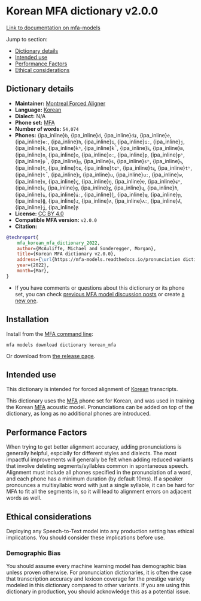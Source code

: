 
# Korean MFA dictionary v2.0.0

[Link to documentation on mfa-models](https://mfa-models.readthedocs.io/en/main/dictionary/korean_mfa.html)

Jump to section:

- [Dictionary details](#dictionary-details)
- [Intended use](#intended-use)
- [Performance Factors](#performance-factors)
- [Ethical considerations](#ethical-considerations)

## Dictionary details

- **Maintainer:** [Montreal Forced Aligner](https://montreal-forced-aligner.readthedocs.io/)
- **Language:** [Korean](https://en.wikipedia.org/wiki/Korean_language)
- **Dialect:** N/A
- **Phone set:** [MFA](https://mfa-models.readthedocs.io/en/refactor/mfa_phone_set.html#korean)
- **Number of words:** `54,074`
- **Phones:** {ipa_inline}`b`, {ipa_inline}`d`, {ipa_inline}`dʑ`, {ipa_inline}`e`, {ipa_inline}`eː`, {ipa_inline}`h`, {ipa_inline}`i`, {ipa_inline}`iː`, {ipa_inline}`j`, {ipa_inline}`k`, {ipa_inline}`kʰ`, {ipa_inline}`k̚`, {ipa_inline}`k͈`, {ipa_inline}`m`, {ipa_inline}`n`, {ipa_inline}`o`, {ipa_inline}`oː`, {ipa_inline}`p`, {ipa_inline}`pʰ`, {ipa_inline}`p̚`, {ipa_inline}`p͈`, {ipa_inline}`s`, {ipa_inline}`sʰ`, {ipa_inline}`s͈`, {ipa_inline}`t`, {ipa_inline}`tɕ`, {ipa_inline}`tɕʰ`, {ipa_inline}`tɕ͈`, {ipa_inline}`tʰ`, {ipa_inline}`t̚`, {ipa_inline}`t͈`, {ipa_inline}`u`, {ipa_inline}`uː`, {ipa_inline}`w`, {ipa_inline}`x`, {ipa_inline}`ç`, {ipa_inline}`ŋ`, {ipa_inline}`ɐ`, {ipa_inline}`ɕʰ`, {ipa_inline}`ɕ͈`, {ipa_inline}`ɡ`, {ipa_inline}`ɣ`, {ipa_inline}`ɥ`, {ipa_inline}`ɦ`, {ipa_inline}`ɨ`, {ipa_inline}`ɨː`, {ipa_inline}`ɭ`, {ipa_inline}`ɰ`, {ipa_inline}`ɲ`, {ipa_inline}`ɸ`, {ipa_inline}`ɾ`, {ipa_inline}`ʌ`, {ipa_inline}`ʌː`, {ipa_inline}`ʎ`, {ipa_inline}`ʝ`, {ipa_inline}`β`
- **License:** [CC BY 4.0](https://github.com/MontrealCorpusTools/mfa-models/tree/main/dictionary/korean/MFA/v2.0.0/LICENSE)
- **Compatible MFA version:** `v2.0.0`
- **Citation:**

```bibtex
@techreport{
	mfa_korean_mfa_dictionary_2022,
	author={McAuliffe, Michael and Sonderegger, Morgan},
	title={Korean MFA dictionary v2.0.0},
	address={\url{https://mfa-models.readthedocs.io/pronunciation dictionary/Korean/Korean MFA dictionary v2_0_0.html}},
	year={2022},
	month={Mar},
}
```

- If you have comments or questions about this dictionary or its phone set, you can check [previous MFA model discussion posts](https://github.com/MontrealCorpusTools/mfa-models/discussions?discussions_q=Korean+MFA+dictionary+v2.0.0) or create [a new one](https://github.com/MontrealCorpusTools/mfa-models/discussions/new).

## Installation

Install from the [MFA command line](https://montreal-forced-aligner.readthedocs.io/en/latest/user_guide/models/index.html):

```
mfa models download dictionary korean_mfa
```

Or download from [the release page](https://github.com/MontrealCorpusTools/mfa-models/releases/tag/dictionary-korean_mfa-v2.0.0).

## Intended use

This dictionary is intended for forced alignment of [Korean](https://en.wikipedia.org/wiki/Korean_language) transcripts.

This dictionary uses the [MFA](https://mfa-models.readthedocs.io/en/refactor/mfa_phone_set.html#korean) phone set for Korean, and was used in training the Korean [MFA](https://mfa-models.readthedocs.io/en/refactor/mfa_phone_set.html#korean) acoustic model.
Pronunciations can be added on top of the dictionary, as long as no additional phones are introduced.

## Performance Factors

When trying to get better alignment accuracy, adding pronunciations is generally helpful, espcially for different styles and dialects.
The most impactful improvements will generally be felt when adding reduced variants that
involve deleting segments/syllables common in spontaneous speech.  Alignment must include all phones specified in the pronunciation of a word, and each phone has
a minimum duration (by default 10ms). If a speaker pronounces a multisyllabic word with just a single syllable, it can be hard for MFA to fit all the segments in,
so it will lead to alignment errors on adjacent words as well.

## Ethical considerations

Deploying any Speech-to-Text model into any production setting has ethical implications. You should consider these implications before use.

### Demographic Bias

You should assume every machine learning model has demographic bias unless proven otherwise.
For pronunciation dictionaries, it is often the case that transcription accuracy and lexicon coverage for the prestige variety modeled in this dictionary compared to other variants.
If you are using this dictionary in production, you should acknowledge this as a potential issue.
